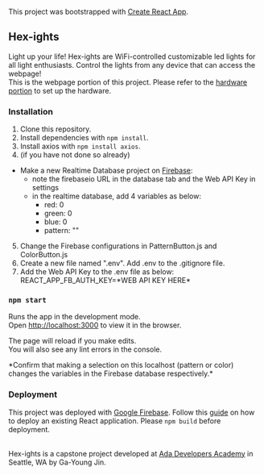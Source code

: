 This project was bootstrapped with [Create React App](https://github.com/facebook/create-react-app).

## Hex-ights

Light up your life! Hex-ights are WiFi-controlled customizable led lights for all light enthusiasts. 
Control the lights from any device that can access the webpage! <br />
This is the webpage portion of this project. Please refer to the [hardware portion](https://github.com/gyjin/hex-ights-esp8266/blob/master/README.md) to set up the hardware. 

### Installation
1. Clone this repository.
2. Install dependencies with `npm install`.
3. Install axios with `npm install axios`.
4. (if you have not done so already)<br />
- Make a new Realtime Database project on [Firebase](https://firebase.google.com/): 
  - note the firebaseio URL in the database tab and the Web API Key in settings
  - in the realtime database, add 4 variables as below:
    - red: 0
    - green: 0
    - blue: 0
    - pattern: ""
    
5. Change the Firebase configurations in PatternButton.js and ColorButton.js
6. Create a new file named ".env". Add .env to the .gitignore file. 
7. Add the Web API Key to the .env file as below:<br />
REACT_APP_FB_AUTH_KEY=\*WEB API KEY HERE\*

### `npm start`

Runs the app in the development mode.<br />
Open [http://localhost:3000](http://localhost:3000) to view it in the browser.

The page will reload if you make edits.<br />
You will also see any lint errors in the console.

\*Confirm that making a selection on this localhost (pattern or color) changes the variables in the Firebase database respectively.\*

### Deployment
This project was deployed with [Google Firebase](https://firebase.google.com/docs/hosting/deploying).
Follow this [guide](https://www.robinwieruch.de/firebase-deploy-react-js) on how to deploy an existing React application.
Please `npm build` before deployment. 
<br />
<br />

Hex-ights is a capstone project developed at [Ada Developers Academy](https://adadevelopersacademy.org/) in Seattle, WA by Ga-Young Jin. 

